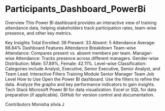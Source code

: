 # Participants_Dashboard_PowerBi

Overview
This Power BI dashboard provides an interactive view of training attendance data, helping stakeholders track participation rates, team-wise presence, and other key metrics.


Key Insights
Total Enrolled: 38
Present: 33
Absent: 5
Attendance Average: 86.84%
Dashboard Features
Attendance Breakdown
Team-wise Attendance: Compares present vs. absent members per team.
Manager-wise Attendance: Tracks presence across different managers.
Gender-wise Distribution: Male: 57.89%, Female: 42.11%.
Level-wise Classification: Categories include Analyst, Executive, Senior Executive, Senior Analyst, and Team Lead.
Interactive Filters
Training Module
Senior Manager
Team
Job Level
How to Use
Open the Power BI dashboard.
Use the filters to refine the data.
Analyze the graphs and key performance indicators to gain insights.
Tech Stack
Microsoft Power BI for data visualization.
Excel or SQL for data preparation (if applicable).
GitHub for version control and documentation.


Contributors
Monisha silvia J
